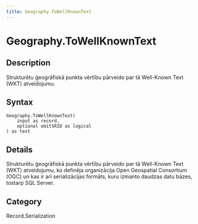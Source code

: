 ```yaml
---
title: Geography.ToWellKnownText
---
```


# Geography.ToWellKnownText


## Description

Strukturētu ģeogrāfiskā punkta vērtību pārveido par tā Well-Known Text (WKT) atveidojumu.


## Syntax

```powerquery
Geography.ToWellKnownText(
    input as record,
    optional omitSRID as logical
) as text
```


## Details

Strukturētu ģeogrāfiskā punkta vērtību pārveido par tā Well-Known Text (WKT) atveidojumu, ko definēja organizācija Open Geospatial Consortium (OGC) un kas ir arī serializācijas formāts, kuru izmanto daudzas datu bāzes, tostarp SQL Server.



## Category
Record.Serialization
